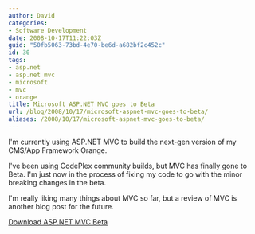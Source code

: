 ```yaml
---
author: David
categories:
- Software Development
date: 2008-10-17T11:22:03Z
guid: "50fb5063-73bd-4e70-be6d-a682bf2c452c"
id: 30
tags:
- asp.net
- asp.net mvc
- microsoft
- mvc
- orange
title: Microsoft ASP.NET MVC goes to Beta
url: /blog/2008/10/17/microsoft-aspnet-mvc-goes-to-beta/
aliases: /2008/10/17/microsoft-aspnet-mvc-goes-to-beta/
---
```


I'm currently using ASP.NET MVC to build the next-gen version of my CMS/App Framework Orange.

I've been using CodePlex community builds, but MVC has finally gone to Beta. I'm just now in the process of fixing my code to go with the minor breaking changes in the beta.

I'm really liking many things about MVC so far, but a review of MVC is another blog post for the future.

[Download ASP.NET MVC Beta](https://go.microsoft.com/fwlink/?LinkID=129910&clcid=0x409 "Download ASP.NET MVC Beta")
